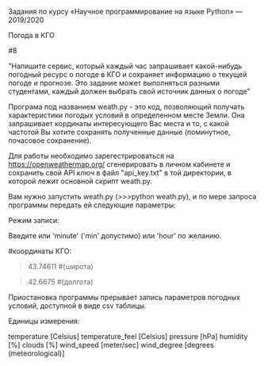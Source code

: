Задания по курсу «Научное программирование на языке Python» — 2019/2020


Погода в КГО

#8

"Напишите сервис, который каждый час запрашивает какой-нибудь погодный ресурс о погоде в КГО и сохраняет информацию о текущей погоде и прогнозе.
Это задание может выполняться разными студентами, каждый должен выбрать свой источник данных о погоде"


Програма под названием weath.py - это код, позволяющий получать характеристики погодых условий в определенном месте Земли. Она запрашивает кординаты интересующего Вас места и то, с какой частотой Вы хотите сохранять полученные данные (поминутное, почасовое сохранение). 


Для работы необходимо зарегестрироваться на https://openweathermap.org/ сгенерировать в личном кабинете и сохранить свой API ключ в файл "api_key.txt" в той директории, в которой лежит основной скрипт weath.py.


Вам нужно запустить weath.py (>>>python weath.py), и по мере запроса программы передать ей следующие параметры:

Режим записи:


Введите или 'minute' ('min' допустимо) или 'hour' по желанию.


#координаты КГО:


>43.74611 #(широта) 

>42.6675 #(долгота)


Приостановка программы прерывает запись параметров погодных условий, доступной в виде csv таблицы. 

Единицы измерения: 

temperature [Celsius]
temperature_feel [Celsius]
pressure [hPa]
humidity [%]
clouds [%]
wind_speed [meter/sec]
wind_degree [degrees (meteorological)]
